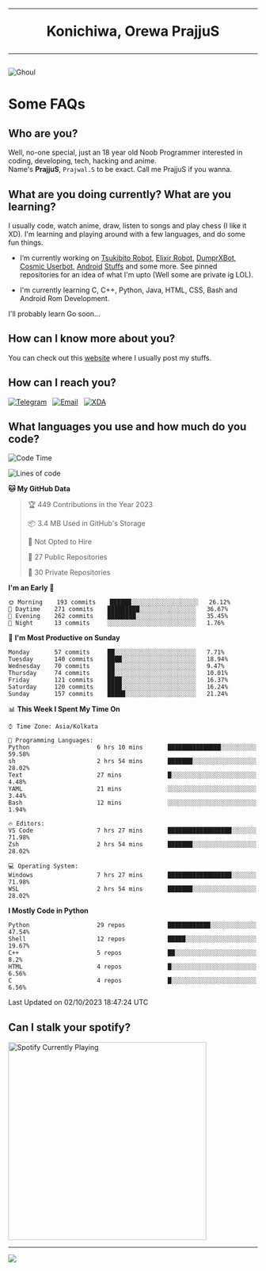 <h1 align="center"><hr>Konichiwa, Orewa PrajjuS<hr></h1>


<img src="https://telegra.ph/file/6041d22c64479ee5ff802.jpg" alt="Ghoul"/>


<h1>Some FAQs</h1>


<h2>Who are you?</h2>

Well, no-one special, just an 18 year old Noob Programmer interested in coding, developing, tech, hacking and anime.
<br>
Name's <b>PrajjuS</b>, <code>Prajwal.S</code> to be exact. Call me PrajjuS if you wanna.


<h2>What are you doing currently? What are you learning?</h2>

I usually code, watch anime, draw, listen to songs and play chess (I like it XD). I'm learning and playing around with a few languages, and do some fun things.

- I’m currently working on <a href="Https://t.me/PrajjuSAssistantBot">Tsukibito Robot</a>, <a href="https://t.me/projectelixir_bot">Elixir Robot</a>, <a href="https://t.me/DumprXBot">DumprXBot</a>, <a href="https://github.com/SkyLab-Devs/CosmicUserbot">Cosmic Userbot</a>, <a href="https://github.com/Noob-OS">Android</a> <a href="https://github.com/PrajjuS/device_xiaomi_vince">Stuffs</a> and some more. See pinned repositories for an idea of what I'm upto (Well some are private ig LOL).

- I'm currently learning C, C++, Python, Java, HTML, CSS, Bash and Android Rom Development.

I'll probably learn Go soon...


<h2>How can I know more about you?</h2>

You can check out this <a href="https://prajjus.site">website</a> where I usually post my stuffs.


<h2>How can I reach you?</h2>

<a href="https://t.me/PrajjuS"><img src="https://img.shields.io/badge/PrajjuS-2CA5E0?style=flat-square&logo=telegram&logoColor=white" alt="Telegram"/></a>&nbsp;&nbsp;&nbsp;<a href="theprajjus@gmail.com"><img src="https://img.shields.io/badge/theprajjus@gmail.com-D14836?style=flat-square&logo=gmail&logoColor=white" alt="Email"/></a>&nbsp;&nbsp;&nbsp;<a href="https://forum.xda-developers.com/m/prajjus.10388799/"><img src="https://img.shields.io/badge/PrajjuS-F59714?style=flat-square&logo=xda-developers&logoColor=white" alt="XDA"/></a>


<h2>What languages you use and how much do you code?</h2>

<!--START_SECTION:waka-->
![Code Time](http://img.shields.io/badge/Code%20Time-408%20hrs%2049%20mins-blue)

![Lines of code](https://img.shields.io/badge/From%20Hello%20World%20I%27ve%20Written-38%20Thousand%20lines%20of%20code-blue)

**🐱 My GitHub Data** 

> 🏆 449 Contributions in the Year 2023
 > 
> 📦 3.4 MB Used in GitHub's Storage 
 > 
> 🚫 Not Opted to Hire
 > 
> 📜 27 Public Repositories 
 > 
> 🔑 30 Private Repositories  
 > 
**I'm an Early 🐤** 

```text
🌞 Morning    193 commits    ██████░░░░░░░░░░░░░░░░░░░   26.12% 
🌆 Daytime    271 commits    █████████░░░░░░░░░░░░░░░░   36.67% 
🌃 Evening    262 commits    ████████░░░░░░░░░░░░░░░░░   35.45% 
🌙 Night      13 commits     ░░░░░░░░░░░░░░░░░░░░░░░░░   1.76%

```
📅 **I'm Most Productive on Sunday** 

```text
Monday       57 commits     ██░░░░░░░░░░░░░░░░░░░░░░░   7.71% 
Tuesday      140 commits    ████░░░░░░░░░░░░░░░░░░░░░   18.94% 
Wednesday    70 commits     ██░░░░░░░░░░░░░░░░░░░░░░░   9.47% 
Thursday     74 commits     ██░░░░░░░░░░░░░░░░░░░░░░░   10.01% 
Friday       121 commits    ████░░░░░░░░░░░░░░░░░░░░░   16.37% 
Saturday     120 commits    ████░░░░░░░░░░░░░░░░░░░░░   16.24% 
Sunday       157 commits    █████░░░░░░░░░░░░░░░░░░░░   21.24%

```


📊 **This Week I Spent My Time On** 

```text
⌚︎ Time Zone: Asia/Kolkata

💬 Programming Languages: 
Python                   6 hrs 10 mins       ███████████████░░░░░░░░░░   59.58% 
sh                       2 hrs 54 mins       ███████░░░░░░░░░░░░░░░░░░   28.02% 
Text                     27 mins             █░░░░░░░░░░░░░░░░░░░░░░░░   4.48% 
YAML                     21 mins             ░░░░░░░░░░░░░░░░░░░░░░░░░   3.44% 
Bash                     12 mins             ░░░░░░░░░░░░░░░░░░░░░░░░░   1.94%

🔥 Editors: 
VS Code                  7 hrs 27 mins       ██████████████████░░░░░░░   71.98% 
Zsh                      2 hrs 54 mins       ███████░░░░░░░░░░░░░░░░░░   28.02%

💻 Operating System: 
Windows                  7 hrs 27 mins       ██████████████████░░░░░░░   71.98% 
WSL                      2 hrs 54 mins       ███████░░░░░░░░░░░░░░░░░░   28.02%

```

**I Mostly Code in Python** 

```text
Python                   29 repos            ████████████░░░░░░░░░░░░░   47.54% 
Shell                    12 repos            █████░░░░░░░░░░░░░░░░░░░░   19.67% 
C++                      5 repos             ██░░░░░░░░░░░░░░░░░░░░░░░   8.2% 
HTML                     4 repos             █░░░░░░░░░░░░░░░░░░░░░░░░   6.56% 
C                        4 repos             █░░░░░░░░░░░░░░░░░░░░░░░░   6.56%

```



 Last Updated on 02/10/2023 18:47:24 UTC
<!--END_SECTION:waka-->


<h2>Can I stalk your spotify?</h2>

<a href="https://open.spotify.com/user/cotgk31v4nhw20gs5adb29jq5"><img src="https://spotify-readme-prajjus.vercel.app/api?theme=dark&rainbow=true" alt="Spotify Currently Playing" width="400px"/></a>


<hr>


<img src="https://komarev.com/ghpvc/?username=prajjus&label=Profile%20Views&color=000000&style=flat">
